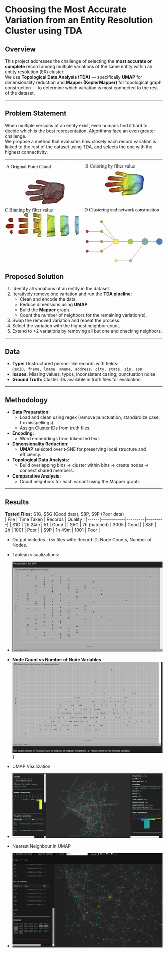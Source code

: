 # Choosing the Most Accurate Variation from an Entity Resolution Cluster using TDA

## Overview
This project addresses the challenge of selecting the **most accurate or complete** record among multiple variations of the same entity within an entity resolution (ER) cluster.  
We use **Topological Data Analysis (TDA)** — specifically **UMAP** for dimensionality reduction and **Mapper (KeplerMapper)** for topological graph construction — to determine which variation is most connected to the rest of the dataset.

---

## Problem Statement
When multiple versions of an entity exist, even humans find it hard to decide which is the best representation. Algorithms face an even greater challenge.  
We propose a method that evaluates how closely each record variation is linked to the rest of the dataset using TDA, and selects the one with the highest connectivity.

---
![Mapper](./Images/Mapper.png)

## Proposed Solution
1. Identify all variations of an entity in the dataset.
2. Iteratively remove one variation and run the **TDA pipeline**:
   - Clean and encode the data.
   - Reduce dimensions using **UMAP**.
   - Build the **Mapper** graph.
   - Count the number of neighbors for the remaining variation(s).
3. Swap the removed variation and repeat the process.
4. Select the variation with the highest neighbor count.
5. Extend to >2 variations by removing all but one and checking neighbors.

---

## Data
- **Type:** Unstructured person-like records with fields:  
  `RecID, fname, lname, mname, address, city, state, zip, ssn`
- **Issues:** Missing values, typos, inconsistent casing, punctuation noise.
- **Ground Truth:** Cluster IDs available in truth files for evaluation.

---

## Methodology
- **Data Preparation:**  
  - Load and clean using regex (remove punctuation, standardize case, fix misspellings).
  - Assign Cluster IDs from truth files.
- **Encoding:**  
  - Word embeddings from tokenized text.
- **Dimensionality Reduction:**  
  - **UMAP** selected over t-SNE for preserving local structure and efficiency.
- **Topological Data Analysis:**  
  - Build overlapping bins → cluster within bins → create nodes → connect shared members.
- **Comparative Analysis:**  
  - Count neighbors for each variant using the Mapper graph.

---

## Results
**Tested Files:** S1G, S5G (Good data), S8P, S9P (Poor data)  
| File | Time Taken | Records | Quality |
|------|------------|---------|---------|
| S1G  | 2h 24m     | 51      | Good    |
| S5G  | 7h (batched) | 3005   | Good    |
| S8P  | 2h         | 1001    | Poor    |
| S9P  | 1h 49m     | 1001    | Poor    |

- Output includes `.tsv` files with: Record ID, Node Counts, Number of Nodes.
- Tableau visualizations:
-    ![Tableau Visualization](./Images/Tableau_output.png)
  - **Node Count vs Number of Node Variables**
       ![](./Images/Talbleau_Total_Nunmber-of-neighbors.png)]

- UMAP Visulization
-    ![Umap](./Images/Umap.png)
- Nearest Neighbour in UMAP
-    ![](./Images/Neighbour_umap.png)
  


